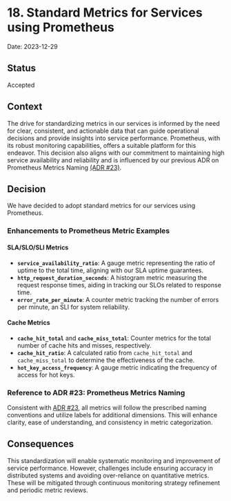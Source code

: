 # 18. Standard Metrics for Services using Prometheus

Date: 2023-12-29

## Status

Accepted

## Context

The drive for standardizing metrics in our services is informed by the need for clear, consistent, 
and actionable data that can guide operational decisions and provide insights into service performance. 
Prometheus, with its robust monitoring capabilities, offers a suitable platform for this endeavor. 
This decision also aligns with our commitment to maintaining high service availability and reliability and is influenced 
by our previous ADR on Prometheus Metrics Naming [(ADR #23)](./0023-naming-prometheus-metrics.md).

## Decision

We have decided to adopt standard metrics for our services using Prometheus.

### Enhancements to Prometheus Metric Examples

#### SLA/SLO/SLI Metrics

- **`service_availability_ratio`**: A gauge metric representing the ratio of uptime to the total time, aligning with our SLA uptime guarantees.
- **`http_request_duration_seconds`**: A histogram metric measuring the request response times, aiding in tracking our SLOs related to response time.
- **`error_rate_per_minute`**: A counter metric tracking the number of errors per minute, an SLI for system reliability.

#### Cache Metrics

- **`cache_hit_total`** and **`cache_miss_total`**: Counter metrics for the total number of cache hits and misses, respectively.
- **`cache_hit_ratio`**: A calculated ratio from `cache_hit_total` and `cache_miss_total` to determine the effectiveness of the cache.
- **`hot_key_access_frequency`**: A gauge metric indicating the frequency of access for hot keys.

### Reference to ADR #23: Prometheus Metrics Naming

Consistent with [ADR #23](./0023-naming-prometheus-metrics.md), all metrics will follow the prescribed naming conventions and utilize labels for additional dimensions.
This will enhance clarity, ease of understanding, and consistency in metric categorization.

## Consequences

This standardization will enable systematic monitoring and improvement of service performance. 
However, challenges include ensuring accuracy in distributed systems and avoiding over-reliance on quantitative metrics. 
These will be mitigated through continuous monitoring strategy refinement and periodic metric reviews.
